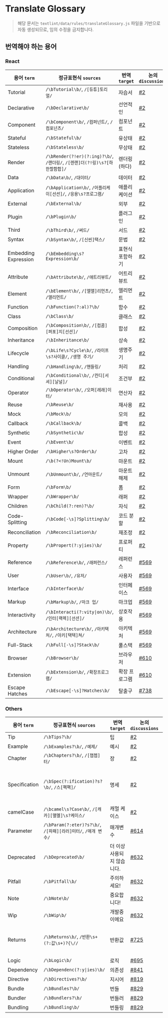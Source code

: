 # Translate Glossary

> 해당 문서는 `textlint/data/rules/translateGlossary.js` 파일을 기반으로 자동 생성되므로, 임의 수정을 금지합니다.

## 번역해야 하는 용어

### React

용어 `term`|정규표현식 `sources`|번역 `target`|논의 `discussions`|비고 `note`|
---|---|---|---|---|
Tutorial|`/\bTutorial\b/`, `/[듀튜]토리얼/`|자습서|[#2](https://github.com/reactjs/ko.react.dev/issues/2)||
Declarative|`/\bDeclarative\b/`|선언적인|[#2](https://github.com/reactjs/ko.react.dev/issues/2)||
Component|`/\bComponent\b/`, `/컴퍼넌트/`, `/컴포넌츠/`|컴포넌트|[#2](https://github.com/reactjs/ko.react.dev/issues/2)||
Stateful|`/\bStateful\b/`|유상태|[#2](https://github.com/reactjs/ko.react.dev/issues/2)||
Stateless|`/\bStateless\b/`|무상태|[#2](https://github.com/reactjs/ko.react.dev/issues/2)||
Render|`/\bRender(?!er)(?:ing)?\b/`, `/랜더링/`, `/[렌랜]더(?!링)\s?[하한할함합]/`|렌더링(하다)|[#2](https://github.com/reactjs/ko.react.dev/issues/2)||
Data|`/\bData\b/`, `/대이터/`|데이터|[#2](https://github.com/reactjs/ko.react.dev/issues/2)||
Application|`/\bApplication\b/`, `/어플리케이[선션]/`, `/응용\s?프로그램/`|애플리케이션|[#2](https://github.com/reactjs/ko.react.dev/issues/2)||
External|`/\bExternal\b/`|외부|[#2](https://github.com/reactjs/ko.react.dev/issues/2)||
Plugin|`/\bPlugin\b/`|플러그인|[#2](https://github.com/reactjs/ko.react.dev/issues/2)||
Third|`/\bThird\b/`, `/써드/`|서드|[#2](https://github.com/reactjs/ko.react.dev/issues/2)||
Syntax|`/\bSyntax\b/`, `/[신씬]택스/`|문법|[#2](https://github.com/reactjs/ko.react.dev/issues/2)||
Embedding Expression|`/\bEmbedding\s?Expression\b/`|표현식 포함하기|[#2](https://github.com/reactjs/ko.react.dev/issues/2)||
Attribute|`/\bAttribute\b/`, `/애트리뷰트/`|어트리뷰트|[#2](https://github.com/reactjs/ko.react.dev/issues/2)||
Element|`/\bElement\b/`, `/[엘앨]리먼츠/`, `/앨리먼트/`|엘리먼트|[#2](https://github.com/reactjs/ko.react.dev/issues/2)||
Function|`/\bFunction(?:al)?\b/`|함수|[#2](https://github.com/reactjs/ko.react.dev/issues/2)||
Class|`/\bClass\b/`|클래스|[#2](https://github.com/reactjs/ko.react.dev/issues/2)||
Composition|`/\bComposition\b/`, `/[컴콤][퍼포]지[선션]/`|합성|[#2](https://github.com/reactjs/ko.react.dev/issues/2)||
Inheritance|`/\bInheritance\b/`|상속|[#2](https://github.com/reactjs/ko.react.dev/issues/2)||
Lifecycle|`/\bLife\s?Cycle\b/`, `/라이프\s?사이클/`, `/생명 주기/`|생명주기|[#2](https://github.com/reactjs/ko.react.dev/issues/2)||
Handling|`/\bHandling\b/`, `/핸들링/`|처리|[#2](https://github.com/reactjs/ko.react.dev/issues/2)||
Conditional|`/\bConditional\b/`, `/컨디[서셔][날널]/`|조건부|[#2](https://github.com/reactjs/ko.react.dev/issues/2)||
Operator|`/\bOperator\b/`, `/오퍼[레래]이터/`|연산자|[#2](https://github.com/reactjs/ko.react.dev/issues/2)||
Reuse|`/\bReuse\b/`|재사용|[#2](https://github.com/reactjs/ko.react.dev/issues/2)||
Mock|`/\bMock\b/`|모의|[#2](https://github.com/reactjs/ko.react.dev/issues/2)||
Callback|`/\bCallback\b/`|콜백|[#2](https://github.com/reactjs/ko.react.dev/issues/2)||
Synthetic|`/\bSynthetic\b/`|합성|[#2](https://github.com/reactjs/ko.react.dev/issues/2)||
Event|`/\bEvent\b/`|이벤트|[#2](https://github.com/reactjs/ko.react.dev/issues/2)||
Higher Order|`/\bHigher\s?Order\b/`|고차|[#2](https://github.com/reactjs/ko.react.dev/issues/2)||
Mount|`/\b(?<!Un)Mount\b/`|마운트|[#2](https://github.com/reactjs/ko.react.dev/issues/2)||
Unmount|`/\bUnmount\b/`, `/언마운트/`|마운트 해제|[#2](https://github.com/reactjs/ko.react.dev/issues/2)||
Form|`/\bForm\b/`|폼|[#2](https://github.com/reactjs/ko.react.dev/issues/2)||
Wrapper|`/\bWrapper\b/`|래퍼|[#2](https://github.com/reactjs/ko.react.dev/issues/2)||
Children|`/\bChild(?:ren)?\b/`|자식|[#2](https://github.com/reactjs/ko.react.dev/issues/2)||
Code-Splitting|`/\bCode[-\s]?Splitting\b/`|코드 분할|[#2](https://github.com/reactjs/ko.react.dev/issues/2)||
Reconciliation|`/\bReconciliation\b/`|재조정|[#2](https://github.com/reactjs/ko.react.dev/issues/2)||
Property|`/\bPropert(?:y\|ies)\b/`|프로퍼티|[#2](https://github.com/reactjs/ko.react.dev/issues/2)||
Reference|`/\bReference\b/`, `/래퍼런스/`|레퍼런스|[#569](https://github.com/reactjs/ko.react.dev/issues/569)||
User|`/\bUser\b/`, `/유저/`|사용자|[#569](https://github.com/reactjs/ko.react.dev/issues/569)||
Interface|`/\bInterface\b/`|인터페이스|[#569](https://github.com/reactjs/ko.react.dev/issues/569)||
Markup|`/\bMarkup\b/`, `/마크 업/`|마크업|[#569](https://github.com/reactjs/ko.react.dev/issues/569)||
Interactivity|`/\bInteracti(?:vity\|on)\b/`, `/인터[랙렉][선션]/`|상호작용|[#569](https://github.com/reactjs/ko.react.dev/issues/569)||
Architecture|`/\bArchitecture\b/`, `/아키택처/`, `/아키[택텍]쳐/`|아키텍처|[#569](https://github.com/reactjs/ko.react.dev/issues/569)||
Full-Stack|`/\bFull[-\s]?Stack\b/`|풀스택|[#569](https://github.com/reactjs/ko.react.dev/issues/569)||
Browser|`/\bBrowser\b/`|브라우저|[#610](https://github.com/reactjs/ko.react.dev/issues/610)||
Extension|`/\bExtension\b/`, `/확장프로그램/`|확장 프로그램|[#610](https://github.com/reactjs/ko.react.dev/issues/610)||
Escape Hatches|`/\bEscape[-\s]?Hatches\b/`|탈출구|[#738](https://github.com/reactjs/ko.react.dev/issues/738)||

### Others

용어 `term`|정규표현식 `sources`|번역 `target`|논의 `discussions`|비고 `note`|
---|---|---|---|---|
Tip|`/\bTips?\b/`|팁|[#2](https://github.com/reactjs/ko.react.dev/issues/2)||
Example|`/\bExamples?\b/`, `/예제/`|예시|[#2](https://github.com/reactjs/ko.react.dev/issues/2)||
Chapter|`/\bChapters?\b/`, `/[챕쳅]터/`|장|[#2](https://github.com/reactjs/ko.react.dev/issues/2)||
Specification|`/\bSpec(?:ification)?s?\b/`, `/스[펙팩]/`|명세|[#2](https://github.com/reactjs/ko.react.dev/issues/2)|Spec도 동일하게 번역|
camelCase|`/\bcamel\s?Case\b/`, `/[캐카][맬멜]\s?케이스/`|캐멀 케이스|[#2](https://github.com/reactjs/ko.react.dev/issues/2)||
Parameter|`/\bParam(?:eter)?s?\b/`, `/[파패][라러]미터/`, `/매개 변수/`|매개변수|[#614](https://github.com/reactjs/ko.react.dev/issues/614)||
Deprecated|`/\bDeprecated\b/`|더 이상 사용되지 않습니다.|[#632](https://github.com/reactjs/ko.react.dev/issues/632)||
Pitfall|`/\bPitfall\b/`|주의하세요!|[#632](https://github.com/reactjs/ko.react.dev/issues/632)||
Note|`/\bNote\b/`|중요합니다!|[#632](https://github.com/reactjs/ko.react.dev/issues/632)||
Wip|`/\bWip\b/`|개발중이에요|[#632](https://github.com/reactjs/ko.react.dev/issues/632)||
Returns|`/\bReturns\b/`, `/반환\s+(?:값\s+)?{\//`|반환값|[#725](https://github.com/reactjs/ko.react.dev/issues/725)|제목에 사용된 경우|
Logic|`/\bLogic\b/`|로직|[#695](https://github.com/reactjs/ko.react.dev/issues/695)||
Dependency|`/\bDependenc(?:y\|ies)\b/`|의존성|[#841](https://github.com/reactjs/ko.react.dev/issues/841)||
Directive|`/\bDirectives?\b/`|지시어|[#819](https://github.com/reactjs/ko.react.dev/issues/819)||
Bundle|`/\bBundles?\b/`|번들|[#829](https://github.com/reactjs/ko.react.dev/issues/829)||
Bundler|`/\bBundlers?\b/`|번들러|[#829](https://github.com/reactjs/ko.react.dev/issues/829)||
Bundling|`/\bBundling\b/`|번들링|[#829](https://github.com/reactjs/ko.react.dev/issues/829)||

